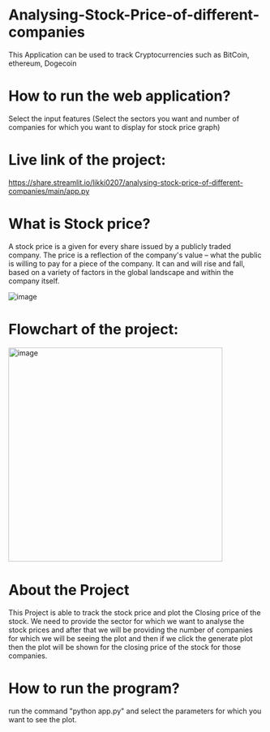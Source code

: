 # Analysing-Stock-Price-of-different-companies
This Application can be used to track Cryptocurrencies such as BitCoin, ethereum, Dogecoin

# How to run the web application?
Select the input features (Select the sectors you want and number of companies for which you want to display for stock price graph)

# Live link of the project:
https://share.streamlit.io/likki0207/analysing-stock-price-of-different-companies/main/app.py

# What is Stock price?
A stock price is a given for every share issued by a publicly traded company. The price is a reflection of the company's value – what the public is willing to pay for a piece of the company. It can and will rise and fall, based on a variety of factors in the global landscape and within the company itself.

![image](https://cdn.analyticsvidhya.com/wp-content/uploads/2021/02/92495stock-market-trends-what-causes-stock-prices-to-change.jpg)

# Flowchart of the project:
<img width="422" alt="image" src="https://user-images.githubusercontent.com/68856803/142758805-8ffa884d-f591-4a53-93ed-ae418b008622.png">

# About the Project
This Project is able to track the stock price and plot the Closing price of the stock. We need to provide the sector for which we want to analyse the stock prices and after that we will be providing the number of companies for which we will be seeing the plot and then if we click the generate plot then the plot will be shown for the closing price of the stock for those companies.

# How to run the program?
run the command "python app.py" and select the parameters for which you want to see the plot.

